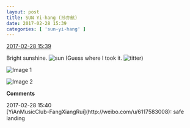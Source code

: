 ```yaml
---
layout: post
title: SUN Yi-hang (孙亦航)
date: 2017-02-28 15:39
categories: [ 'sun-yi-hang' ]
---
```


<div class="weibo-info">
  <a href="http://weibo.com/6108316220/ExD81zjDa">2017-02-28 15:39</a>
</div>

Bright sunshine. ![sun](http://img.t.sinajs.cn/t4/appstyle/expression/ext/normal/e5/sun.gif) (Guess where I took it. ![titter](http://img.t.sinajs.cn/t4/appstyle/expression/ext/normal/19/heia_org.gif))

<!-- more -->

![Image 1](https://wx2.sinaimg.cn/mw690/006FnS5mgy1fd68495a88j30qo0qogqb.jpg)

![Image 2](https://wx1.sinaimg.cn/mw690/006FnS5mgy1fd684mlruyj30qo0qoq8i.jpg)

**Comments**

<div class="weibo-info">2017-02-28 15:40</div>
[YiAnMusicClub-FangXiangRui](http://weibo.com/u/6117583008): safe landing
